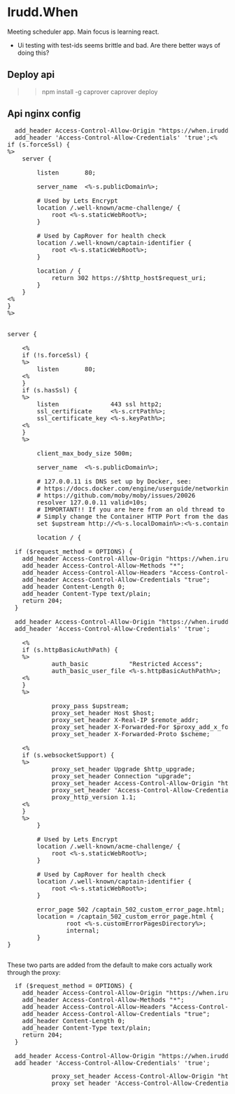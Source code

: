 # Irudd.When

Meeting scheduler app. Main focus is learning react.

- Ui testing with test-ids seems brittle and bad. Are there better ways of doing this?

## Deploy api

>> npm install -g caprover
>> caprover deploy

## Api nginx config

<pre>
  add_header Access-Control-Allow-Origin "https://when.irudd.se";
  add_header 'Access-Control-Allow-Credentials' 'true';<%
if (s.forceSsl) {
%>
    server {

        listen       80;

        server_name  <%-s.publicDomain%>;

        # Used by Lets Encrypt
        location /.well-known/acme-challenge/ {
            root <%-s.staticWebRoot%>;
        }

        # Used by CapRover for health check
        location /.well-known/captain-identifier {
            root <%-s.staticWebRoot%>;
        }

        location / {
            return 302 https://$http_host$request_uri;
        }
    }
<%
}
%>


server {

    <%
    if (!s.forceSsl) {
    %>
        listen       80;
    <%
    }
    if (s.hasSsl) {
    %>
        listen              443 ssl http2;
        ssl_certificate     <%-s.crtPath%>;
        ssl_certificate_key <%-s.keyPath%>;
    <%
    }
    %>

        client_max_body_size 500m;

        server_name  <%-s.publicDomain%>;

        # 127.0.0.11 is DNS set up by Docker, see:
        # https://docs.docker.com/engine/userguide/networking/configure-dns/
        # https://github.com/moby/moby/issues/20026
        resolver 127.0.0.11 valid=10s;
        # IMPORTANT!! If you are here from an old thread to set a custom port, you do not need to modify this port manually here!!
        # Simply change the Container HTTP Port from the dashboard HTTP panel
        set $upstream http://<%-s.localDomain%>:<%-s.containerHttpPort%>;

        location / {

  if ($request_method = OPTIONS) {
    add_header Access-Control-Allow-Origin "https://when.irudd.se";
    add_header Access-Control-Allow-Methods "*";
    add_header Access-Control-Allow-Headers "Access-Control-Allow-Headers, Origin,Accept, X-Requested-With, Content-Type, Access-Control-Request-Method, Access-Control-Request-Headers, x-signalr-user-agent";
    add_header Access-Control-Allow-Credentials "true";
    add_header Content-Length 0;
    add_header Content-Type text/plain;
    return 204;
  }

  add_header Access-Control-Allow-Origin "https://when.irudd.se";
  add_header 'Access-Control-Allow-Credentials' 'true';
    
    <%
    if (s.httpBasicAuthPath) {
    %>
            auth_basic           "Restricted Access";
            auth_basic_user_file <%-s.httpBasicAuthPath%>; 
    <%
    }
    %>

            proxy_pass $upstream;
            proxy_set_header Host $host;
            proxy_set_header X-Real-IP $remote_addr;
            proxy_set_header X-Forwarded-For $proxy_add_x_forwarded_for;
            proxy_set_header X-Forwarded-Proto $scheme;

    <%
    if (s.websocketSupport) {
    %>
            proxy_set_header Upgrade $http_upgrade;
            proxy_set_header Connection "upgrade";
            proxy_set_header Access-Control-Allow-Origin "https://when.irudd.se";
            proxy_set_header 'Access-Control-Allow-Credentials' 'true';
            proxy_http_version 1.1;
    <%
    }
    %>
        }

        # Used by Lets Encrypt
        location /.well-known/acme-challenge/ {
            root <%-s.staticWebRoot%>;
        }
        
        # Used by CapRover for health check
        location /.well-known/captain-identifier {
            root <%-s.staticWebRoot%>;
        }

        error_page 502 /captain_502_custom_error_page.html;
        location = /captain_502_custom_error_page.html {
                root <%-s.customErrorPagesDirectory%>;
                internal;
        }
}

</pre>

These two parts are added from the default to make cors actually work through the proxy:

<pre>
  if ($request_method = OPTIONS) {
    add_header Access-Control-Allow-Origin "https://when.irudd.se";
    add_header Access-Control-Allow-Methods "*";
    add_header Access-Control-Allow-Headers "Access-Control-Allow-Headers, Origin,Accept, X-Requested-With, Content-Type, Access-Control-Request-Method, Access-Control-Request-Headers, x-signalr-user-agent";
    add_header Access-Control-Allow-Credentials "true";
    add_header Content-Length 0;
    add_header Content-Type text/plain;
    return 204;
  }

  add_header Access-Control-Allow-Origin "https://when.irudd.se";
  add_header 'Access-Control-Allow-Credentials' 'true';
</pre>

<pre>
            proxy_set_header Access-Control-Allow-Origin "https://when.irudd.se";
            proxy_set_header 'Access-Control-Allow-Credentials' 'true';
</pre>